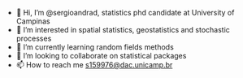 - 👋 Hi, I’m @sergioandrad, statistics phd candidate at University of Campinas
- 👀 I’m interested in spatial statistics, geostatistics and stochastic processes
- 🌱 I’m currently learning random fields methods
- 💞️ I’m looking to collaborate on statistical packages
- 📫 How to reach me s159976@dac.unicamp.br

<!---
sergioandrad/sergioandrad is a ✨ special ✨ repository because its `README.md` (this file) appears on your GitHub profile.
You can click the Preview link to take a look at your changes.
--->
